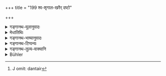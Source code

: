 +++
title = "199 श्व-शृगाल-खरैर् दष्टो"

+++

<details><summary>गङ्गानथ-मूलानुवादः</summary>

When bitten by a dog, or a jackal, or an ass, or by a tame carnivorous animal, or by a man, or a camel, or a pig—he becomes pure by ‘breath-suppression.’—(199)
</details>

<details><summary>मेधातिथिः</summary>

**दष्टो** दन्तैर्[^३२८] दंष्ट्राभिः । **ग्राम्यैः क्रव्याद्भिर्** मार्जारनकुलादिभिः ॥ ११.१९९ ॥


[^३२८]:
     J omit: dantair
</details>

<details><summary>गङ्गानथ-भाष्यानुवादः</summary>

‘*Bitten*’—with the teeth.

‘Tame *carnivorous animal*’—such as the cat, the ichneumon and so forth.—(199)
</details>

<details><summary>गङ्गानथ-टिप्पन्यः</summary>

This verse is quoted in *Mitākṣarā* (3.277);—in *Aparārka* (p. 1135);—and in *Prāyaścittaviveka* (pp. 11 and 448).
</details>

<details><summary>गङ्गानथ-तुल्य-वाक्यानि</summary>

*Gautama* (23.7).—‘If one has been bitten by a carnivorous beast, or a
camel or an ass or a tame cock or a tame pig, he shall thrice suspend his breath and eat clarified butter.’

*Vaśiṣṭha* (23.31).—‘A Brāhmaṇa who has been bitten by a dog becomes
pure if he goes to a river flowing into the ocean, bathes there, suppresses his breath one hundred times and eats clarified butter.’

*Viṣṇu* (54.12).—‘He who has been bitten by a dog, a jackal, a tame pig,
an ass, an ape, a crow, or a public prostitute, shall approach a river and standing there shall suspend his breath sixteen times.’

*Yājñavalkya* (3.277).—‘One who has been bitten by a wanton woman, an
ape, an ass, a dog, a camel or crows, becomes pure by performing breath-suspension in water and then eating clarified butter.’
</details>

<details><summary>Bühler</summary>

200	He who has been bitten by a dog, a jackal, or a donkey, by a tame carnivorous animal, by a man, a horse, a camel, or a (village-) pig, becomes pure by suppressing his breath (Pranayama).
</details>
